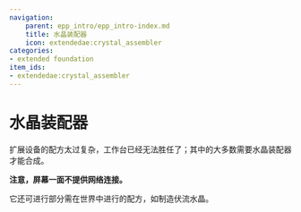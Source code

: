 ```yaml
---
navigation:
    parent: epp_intro/epp_intro-index.md
    title: 水晶装配器
    icon: extendedae:crystal_assembler
categories:
- extended foundation
item_ids:
- extendedae:crystal_assembler
---
```


# 水晶装配器

<Row>
<BlockImage id="extendedae:crystal_assembler" scale="8"></BlockImage>
</Row>

扩展设备的配方太过复杂，工作台已经无法胜任了；其中的大多数需要水晶装配器才能合成。

**注意，屏幕一面不提供网络连接。**

它还可进行部分需在世界中进行的配方，如制造伏流水晶。
